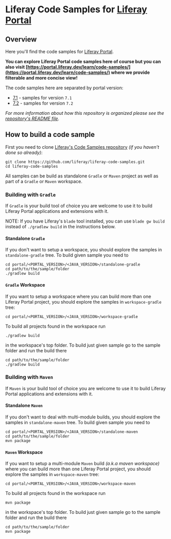# Liferay Code Samples for [Liferay Portal](https://portal.liferay.dev)

## Overview

Here you'll find the code samples for [Liferay Portal](https://portal.liferay.dev).

**You can explore Liferay Portal code samples here of course but you can also visit [https://portal.liferay.dev/learn/code-samples/](https://portal.liferay.dev/learn/code-samples/) where we provide filterable and more concise view!**

The code samples here are separated by portal version:

- [7.1](7.1) - samples for version `7.1`
- [7.2](7.2) - samples for version `7.2`

_For more information about how this repository is organized please see the [repository's README file](../README.md)._

## How to build a code sample

First you need to clone [Liferay's Code Samples repository](https://github.com/liferay/liferay-code-samples) _(if you haven't done so already)_:

    git clone https://github.com/liferay/liferay-code-samples.git
    cd liferay-code-samples

All samples can be build as standalone `Gradle` or `Maven` project as well as part of a `Gradle` or `Maven` workspace.

### Building with `Gradle`

If `Gradle` is your build tool of choice you are welcome to use it to build Liferay Portal applications and extensions with it.

NOTE: If you have Liferay's `blade` tool installed, you can use `blade gw build` instead of `./gradlew build` in the instructions below.

#### Standalone `Gradle`

 If you don't want to setup a workspace, you should explore the samples in `standalone-gradle` tree. To build given sample you need to

    cd portal/<PORTAL_VERSION>/<JAVA_VERSION>/standalone-gradle
    cd path/to/the/sample/folder
    ./gradlew build

#### `Gradle` Workspace

If you want to setup a workspace where you can build more than one Liferay Portal project, you should explore the samples in `workspace-gradle` tree:

    cd portal/<PORTAL_VERSION>/<JAVA_VERSION>/workspace-gradle

To build all projects found in the workspace run

    ./gradlew build

in the workspace's top folder. To build just given sample go to the sample folder and run the build there

    cd path/to/the/sample/folder
    ./gradlew build

### Building with `Maven`

If `Maven` is your build tool of choice you are welcome to use it to build Liferay Portal applications and extensions with it.

#### Standalone `Maven`

If you don't want to deal with multi-module builds, you should explore the samples in `standalone-maven` tree. To build given sample you need to

    cd portal/<PORTAL_VERSION>/<JAVA_VERSION>/standalone-maven
    cd path/to/the/sample/folder
    mvn package

#### `Maven` Workspace

If you want to setup a multi-module `Maven` build _(a.k.a maven workspace)_ where you can build more than one Liferay Portal project, you should explore the samples in `workspace-maven` tree:

    cd portal/<PORTAL_VERSION>/<JAVA_VERSION>/workspace-maven

To build all projects found in the workspace run

    mvn package

in the workspace's top folder. To build just given sample go to the sample folder and run the build there

    cd path/to/the/sample/folder
    mvn package
